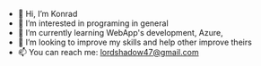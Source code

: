 - 👋 Hi, I’m Konrad
- 👀 I’m interested in programing in general
- 🌱 I’m currently learning WebApp's development, Azure, 
- 💞️ I’m looking to improve my skills and help other improve theirs
- 📫 You can reach me: lordshadow47@gmail.com

<!---
LordShadow47/LordShadow47 is a ✨ special ✨ repository because its `README.md` (this file) appears on your GitHub profile.
You can click the Preview link to take a look at your changes.
--->
